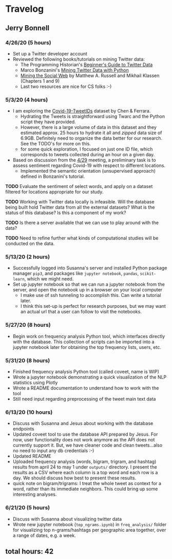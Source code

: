 # Travelog 

## Jerry Bonnell

### 4/26/20 (5 hours)

* Set up a Twitter developer account
* Reviewed the following books/tutorials on mining Twitter data: 
    - The Programming Historian's [Beginner's Guide to Twitter Data](https://programminghistorian.org/en/lessons/beginners-guide-to-twitter-data)
    - Marco Bonzanini's [Mining Twitter Data with Python](https://marcobonzanini.com/2015/03/02/mining-twitter-data-with-python-part-1/)  
    - [Mining the Social Web](https://www.amazon.com/Mining-Social-Web-Facebook-Instagram-ebook/dp/B07L46FZ8Y/ref=sr_1_1?dchild=1&keywords=o+reiley+mining+the+social+web&qid=1588566463&sr=8-1) by Matthew A. Russell and Mikhail Klassen (Chapters 1 and 9)
    - Last two resources are nice for CS folks :-)

### 5/3/20 (4 hours)

* I am exploring the [Covid-19-TweetIDs](https://github.com/echen102/COVID-19-TweetIDs) dataset by Chen & Ferrara. 
    - Hydrating the Tweets is straightforward using Twarc and the Python script they have provided. 
    - However, there is a large volume of data in this dataset and they estimated approx. 25 hours to hydrate it all and *zipped* data size of 6.9GB. Definitely need to organize the data better for our research. See the TODO's for more on this. 
    - for some quick exploration, I focused on just one ID file, which corresponds to tweets collected during an hour on a given day.  
* Based on discussion from the [4/29](https://github.com/dh-miami/narratives_covid19/blob/master/travelogs/Minutes-04-29-2020.md) meeting, a preliminary task is to assess sentiment regarding Covid-19 with respect to different locations. 
    - Implemented the semantic orientation (unsupervised approach) defined in Bonzanini's tutorial. 
     
__TODO__ Evaluate the sentiment of select words, and apply on a dataset filtered for locations appropriate for our study.   

__TODO__ Working with Twitter data locally is infeasible. Will the database being built hold Twitter data from all the external datasets? What is the status of this database? Is this a component of my work?

__TODO__ Is there a server available that we can use to play around with the data? 

__TODO__ Need to refine further what kinds of computational studies will be conducted on the data.     

### 5/13/20 (2 hours)

* Successfully logged into Susanna's server and installed Python package manager `pip3`, 
and packages like `jupyter notebook`, `pandas`, `scikit-learn`, which we might need.
* Set up jupyter notebook so that we can run a jupyter notebook from the server, and open 
the notebook up in a browser on your local computer 
  - I make use of ssh tunneling to accomplish this. Can write a tutorial later.
  - I think this set-up is perfect for research purposes, but we may want an actual url
    that a user can follow to visit the notebooks.  

### 5/27/20 (8 hours)

* Begin work on frequency analysis Python tool, which interfaces directly with the database. 
This collection of scripts can be imported into a jupyter notebook later for obtaining
the top frequency lists, users, etc. 

### 5/31/20 (8 hours)

* Finished frequency analysis Python tool (called coveet, name is WIP) 
* Wrote a jupyter notebook demonstrating a quick visualization of the NLP statistics
  using Plotly
* Wrote a README documentation to understand how to work with the tool
* Still need input regarding preprocessing of the tweet main text data

### 6/13/20 (10 hours)

* Discuss with Susanna and Jesus about working with the database endpoints
* Updated coveet tool to use the database API prepared by Jesus. For now, user functionality
  does not work anymore as the API does not currently support it. But, we have cleaner code
  and clean tweets...also no need to input any db credentials :-)
* Updated README
* Uploaded frequency analysis (words, bigram, trigram, and hashtag) results from april 24 
  to may 1 under `outputs/` directory. I present the results as a CSV where each column
  is a top word and each row is a day. We should discuss how best to present these results. 
* quick note on bigram/trigrams: I treat the whole tweet as context for a word, rather than
  its immediate neighbors. This could bring up some interesting analyses. 

### 6/21/20 (5 hours)

* Discuss with Susanna about visualizing twitter data 
* Wrote new jupyter notebook (`top_ngrams.ipynb`) in `freq_analysis/` folder
  for visualizing top n-grams/hashtags per geographic area together, over a
  range of dates, e.g. a week.


## total hours: 42
